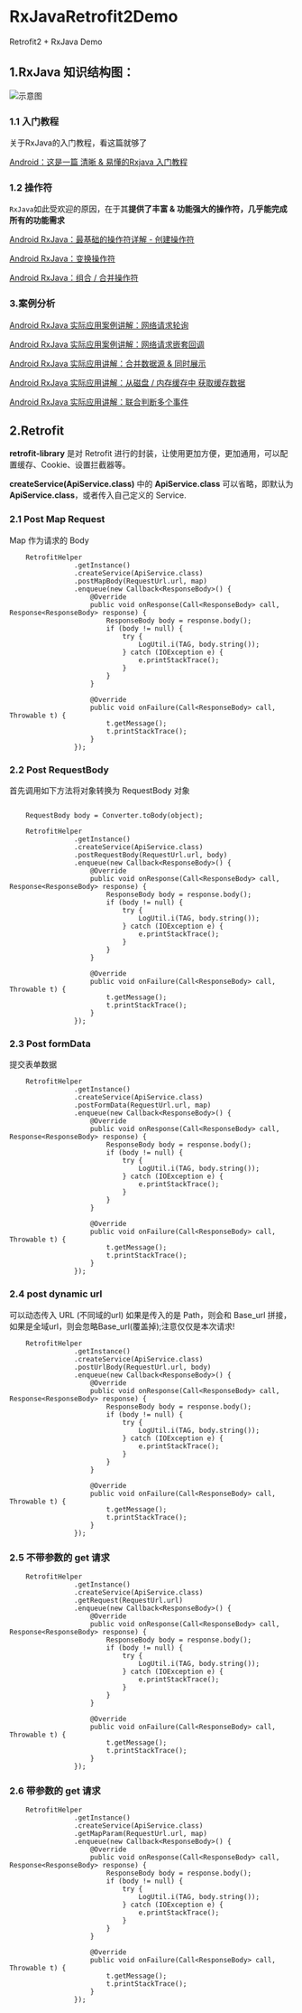 # RxJavaRetrofit2Demo

Retrofit2 + RxJava Demo

## 1.RxJava 知识结构图：

![示意图](http://upload-images.jianshu.io/upload_images/944365-4c1c1eb44ffe01e5.png?imageMogr2/auto-orient/strip%7CimageView2/2/w/1240)

### 1.1 入门教程
关于RxJava的入门教程，看这篇就够了

[Android：这是一篇 清晰 & 易懂的Rxjava 入门教程](http://www.jianshu.com/p/a406b94f3188)


### 1.2 操作符

`RxJava`如此受欢迎的原因，在于其**提供了丰富 & 功能强大的操作符，几乎能完成所有的功能需求**

[Android RxJava：最基础的操作符详解 - 创建操作符](http://www.jianshu.com/p/e19f8ed863b1)

[Android RxJava：变换操作符](http://www.jianshu.com/p/904c14d253ba)

[Android RxJava：组合 / 合并操作符](http://www.jianshu.com/p/c2a7c03da16d)

### 3.案例分析

[Android RxJava 实际应用案例讲解：网络请求轮询](http://www.jianshu.com/p/11b3ec672812)

[Android RxJava 实际应用案例讲解：网络请求嵌套回调](http://www.jianshu.com/p/5f5d61f04f96)

[Android RxJava 实际应用讲解：合并数据源 & 同时展示](http://www.jianshu.com/p/fc2e551b907c)

[Android RxJava 实际应用讲解：从磁盘 / 内存缓存中 获取缓存数据](http://www.jianshu.com/p/6f3b6b934787)

[Android RxJava 实际应用讲解：联合判断多个事件](http://www.jianshu.com/p/2becc0eaedab)

## 2.Retrofit

**retrofit-library** 是对 Retrofit 进行的封装，让使用更加方便，更加通用，可以配置缓存、Cookie、设置拦截器等。

**createService(ApiService.class)** 中的 **ApiService.class** 可以省略，即默认为 **ApiService.class**，或者传入自己定义的 Service.

### 2.1 Post Map Request

Map 作为请求的 Body

```
	RetrofitHelper
                .getInstance()
                .createService(ApiService.class)
                .postMapBody(RequestUrl.url, map)
                .enqueue(new Callback<ResponseBody>() {
                    @Override
                    public void onResponse(Call<ResponseBody> call, Response<ResponseBody> response) {
                        ResponseBody body = response.body();
                        if (body != null) {
                            try {
                                LogUtil.i(TAG, body.string());
                            } catch (IOException e) {
                                e.printStackTrace();
                            }
                        }
                    }

                    @Override
                    public void onFailure(Call<ResponseBody> call, Throwable t) {
                        t.getMessage();
                        t.printStackTrace();
                    }
                });
```

### 2.2 Post RequestBody

首先调用如下方法将对象转换为 RequestBody 对象

```

	RequestBody body = Converter.toBody(object);

	RetrofitHelper
                .getInstance()
                .createService(ApiService.class)
                .postRequestBody(RequestUrl.url, body)
                .enqueue(new Callback<ResponseBody>() {
                    @Override
                    public void onResponse(Call<ResponseBody> call, Response<ResponseBody> response) {
                        ResponseBody body = response.body();
                        if (body != null) {
                            try {
                                LogUtil.i(TAG, body.string());
                            } catch (IOException e) {
                                e.printStackTrace();
                            }
                        }
                    }

                    @Override
                    public void onFailure(Call<ResponseBody> call, Throwable t) {
                        t.getMessage();
                        t.printStackTrace();
                    }
                });
```

### 2.3 Post formData

提交表单数据

```
	RetrofitHelper
                .getInstance()
                .createService(ApiService.class)
                .postFormData(RequestUrl.url, map)
                .enqueue(new Callback<ResponseBody>() {
                    @Override
                    public void onResponse(Call<ResponseBody> call, Response<ResponseBody> response) {
                        ResponseBody body = response.body();
                        if (body != null) {
                            try {
                                LogUtil.i(TAG, body.string());
                            } catch (IOException e) {
                                e.printStackTrace();
                            }
                        }
                    }

                    @Override
                    public void onFailure(Call<ResponseBody> call, Throwable t) {
                        t.getMessage();
                        t.printStackTrace();
                    }
                });
```

### 2.4 post dynamic url

可以动态传入 URL (不同域的url) 如果是传入的是 Path，则会和 Base_url 拼接，如果是全域url，则会忽略Base_url(覆盖掉);注意仅仅是本次请求!

```
	RetrofitHelper
                .getInstance()
                .createService(ApiService.class)
                .postUrlBody(RequestUrl.url, body)
                .enqueue(new Callback<ResponseBody>() {
                    @Override
                    public void onResponse(Call<ResponseBody> call, Response<ResponseBody> response) {
                        ResponseBody body = response.body();
                        if (body != null) {
                            try {
                                LogUtil.i(TAG, body.string());
                            } catch (IOException e) {
                                e.printStackTrace();
                            }
                        }
                    }

                    @Override
                    public void onFailure(Call<ResponseBody> call, Throwable t) {
                        t.getMessage();
                        t.printStackTrace();
                    }
                });
```

### 2.5 不带参数的 get 请求

```
	RetrofitHelper
                .getInstance()
                .createService(ApiService.class)
                .getRequest(RequestUrl.url)
                .enqueue(new Callback<ResponseBody>() {
                    @Override
                    public void onResponse(Call<ResponseBody> call, Response<ResponseBody> response) {
                        ResponseBody body = response.body();
                        if (body != null) {
                            try {
                                LogUtil.i(TAG, body.string());
                            } catch (IOException e) {
                                e.printStackTrace();
                            }
                        }
                    }

                    @Override
                    public void onFailure(Call<ResponseBody> call, Throwable t) {
                        t.getMessage();
                        t.printStackTrace();
                    }
                });
```

### 2.6 带参数的 get 请求

```
	RetrofitHelper
                .getInstance()
                .createService(ApiService.class)
                .getMapParam(RequestUrl.url, map)
                .enqueue(new Callback<ResponseBody>() {
                    @Override
                    public void onResponse(Call<ResponseBody> call, Response<ResponseBody> response) {
                        ResponseBody body = response.body();
                        if (body != null) {
                            try {
                                LogUtil.i(TAG, body.string());
                            } catch (IOException e) {
                                e.printStackTrace();
                            }
                        }
                    }

                    @Override
                    public void onFailure(Call<ResponseBody> call, Throwable t) {
                        t.getMessage();
                        t.printStackTrace();
                    }
                });
```
